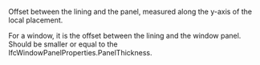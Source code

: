 Offset between the lining and the panel, measured along the y-axis of the local placement.

For a window, it is the offset between the lining and the window panel. Should be smaller or equal to the IfcWindowPanelProperties.PanelThickness.
